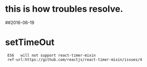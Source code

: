 # this is how troubles resolve.

##2016-06-19
  # setTimeOut
     ES6   will not support react-timer-mixin   
     ref-url:https://github.com/reactjs/react-timer-mixin/issues/4 

